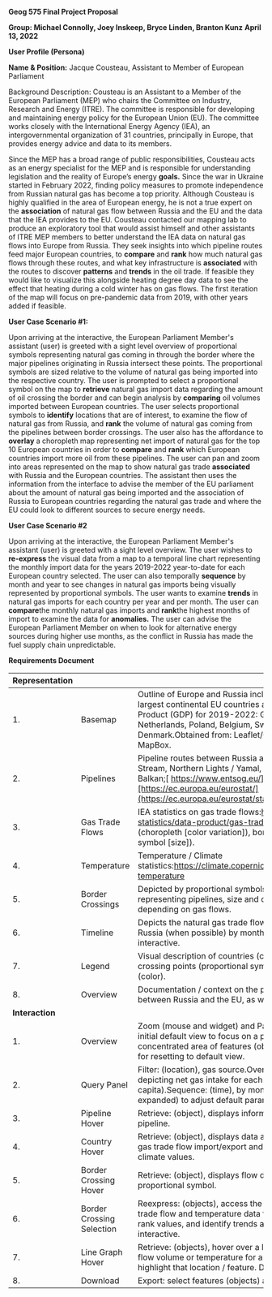 **Geog 575 Final Project Proposal**

**Group: Michael Connolly, Joey Inskeep, Bryce Linden, Branton Kunz**
**April 13, 2022**
 
**User Profile (Persona)**

**Name & Position:** Jacque Cousteau, Assistant to Member of European Parliament  
  
Background Description: Cousteau is an Assistant to a Member of the European Parliament (MEP) who chairs the Committee on Industry, Research and Energy (ITRE). The committee is responsible for developing and maintaining energy policy for the European Union (EU). The committee works closely with the International Energy Agency (IEA), an intergovernmental organization of 31 countries, principally in Europe, that provides energy advice and data to its members.  
  


Since the MEP has a broad range of public responsibilities, Cousteau acts as an energy specialist for the MEP and is responsible for understanding legislation and the reality of Europe’s energy **goals.** Since the war in Ukraine started in February 2022, finding policy measures to promote independence from Russian natural gas has become a top priority. Although Cousteau is highly qualified in the area of European energy, he is not a true expert on the **association** of natural gas flow between Russia and the EU and the data that the IEA provides to the EU. Cousteau contacted our mapping lab to produce an exploratory tool that would assist himself and other assistants of ITRE MEP members to better understand the IEA data on natural gas flows into Europe from Russia. They seek insights into which pipeline routes feed major European countries, to **compare** and **rank** how much natural gas flows through these routes, and what key infrastructure is **associated** with the routes to discover **patterns** and **trends** in the oil trade. If feasible they would like to visualize this alongside heating degree day data to see the effect that heating during a cold winter has on gas flows. The first iteration of the map will focus on pre-pandemic data from 2019, with other years added if feasible.

  
**User Case Scenario #1:**

Upon arriving at the interactive, the European Parliament Member's assistant (user) is greeted with a sight level overview of proportional symbols representing natural gas coming in through the border where the major pipelines originating in Russia intersect these points. The proportional symbols are sized relative to the volume of natural gas being imported into the respective country. The user is prompted to select a proportional symbol on the map to **retrieve** natural gas import data regarding the amount of oil crossing the border and can begin analysis by **comparing** oil volumes imported between European countries. The user selects proportional symbols to **identify** locations that are of interest, to examine the flow of natural gas from Russia, and **rank** the volume of natural gas coming from the pipelines between border crossings. The user also has the affordance to **overlay** a choropleth map representing net import of natural gas for the top 10 European countries in order to **compare** and **rank** which European countries import more oil from these pipelines. The user can pan and zoom into areas represented on the map to show natural gas trade **associated** with Russia and the European countries. The assistant then uses the information from the interface to advise the member of the EU parliament about the amount of natural gas being imported and the association of Russia to European countries regarding the natural gas trade and where the EU could look to different sources to secure energy needs.

**User Case Scenario #2**

Upon arriving at the interactive, the European Parliament Member's assistant (user) is greeted with a sight level overview. The user wishes to **re-express** the visual data from a map to a temporal line chart representing the monthly import data for the years 2019-2022 year-to-date for each European country selected. The user can also temporally **sequence** by month and year to see changes in natural gas imports being visually represented by proportional symbols. The user wants to examine **trends** in natural gas imports for each country per year and per month. The user can **compare**the monthly natural gas imports and **rank**the highest months of import to examine the data for **anomalies.** The user can advise the European Parliament Member on when to look for alternative energy sources during higher use months, as the conflict in Russia has made the fuel supply chain unpredictable.

**Requirements Document**

| **Representation** |                           |                                                                                                                                                                                                                                                                                                            |
| ------------------ | ------------------------- | ---------------------------------------------------------------------------------------------------------------------------------------------------------------------------------------------------------------------------------------------------------------------------------------------------------- |
| 1\.                | Basemap                   | Outline of Europe and Russia including boundaries for the 10 largest continental EU countries according to Gross Domestic Product (GDP) for 2019-2022: Germany, France, Italy, Spain, Netherlands, Poland, Belgium, Sweden, Austria, and Denmark.Obtained from: Leaflet/OpenStreetMap, edited with MapBox. |
| 2\.                | Pipelines                 | Pipeline routes between Russia and the EU including Nord Stream, Northern Lights / Yamal, Brotherhood / Soyuz, Trans-Balkan;[ https://www.entsog.eu/](https://www.entsog.eu/),[https://ec.europa.eu/eurostat/](https://ec.europa.eu/eurostat/statistics)Depicted by polylines.                             |
| 3\.                | Gas Trade Flows           | IEA statistics on gas trade flows:<https://www.iea.org/data-and-statistics/data-product/gas-trade-flows>Depicted by country (choropleth \[color variation]), border crossings (proportional symbol \[size]).                                                                                               |
| 4\.                | Temperature               | Temperature / Climate statistics:<https://climate.copernicus.eu/ESOTC/2019/european-temperature>                                                                                                                                                                                                           |
| 5\.                | Border Crossings          | Depicted by proportional symbols linked by polylines representing pipelines, size and color variation of symbols depending on gas flows.                                                                                                                                                                   |
| 6\.                | Timeline                  | Depicts the natural gas trade flow between EU countries and Russia (when possible) by month/year in a line graph. D3 interactive.                                                                                                                                                                          |
| 7\.                | Legend                    | Visual description of countries (choropleth color value), border crossing points (proportional symbol / size), and pipelines (color).                                                                                                                                                                      |
| 8\.                | Overview                  | Documentation / context on the pipelines and energy trade between Russia and the EU, as well as user guidelines.                                                                                                                                                                                           |
| **Interaction**    |                           |                                                                                                                                                                                                                                                                                                            |
| 1\.                | Overview                  | Zoom (mouse and widget) and Pan (mouse): (location), adjust initial default view to focus on a particular feature (object) or concentrated area of features (objects). Also includes a widget for resetting to default view.                                                                               |
| 2\.                | Query Panel               | Filter: (location), gas source.Overlay: (object), choropleth layer depicting net gas intake for each country (normalized per capita).Sequence: (time), by month (and year if timeline is expanded) to adjust default parameters.                                                                           |
| 3\.                | Pipeline Hover            | Retrieve: (object), displays information about a selected pipeline.                                                                                                                                                                                                                                        |
| 4\.                | Country Hover             | Retrieve: (object), displays data about a country – GDP values, gas trade flow import/export and trade partners, temperature / climate values.                                                                                                                                                             |
| 5\.                | Border Crossing Hover     | Retrieve: (object), displays flow data for a border crossing proportional symbol.                                                                                                                                                                                                                          |
| 6\.                | Border Crossing Selection | Reexpress: (objects), access the line chart/graph displaying gas trade flow and temperature data for selections to compare and rank values, and identify trends and associations over time. D3 interactive.                                                                                                |
| 7\.                | Line Graph Hover          | Retrieve: (objects), hover over a line on a graph to get the gas flow volume or temperature for a location / feature, also highlight that location / feature. D3 interactive.                                                                                                                              |
| 8\.                |  Download                 | Export: select features (objects) and data.                                                                                                                                                                                                                                                                |

  
